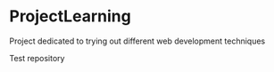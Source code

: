 # ProjectLearning
Project dedicated to trying out different web development techniques

Test repository